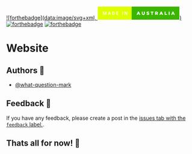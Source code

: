 [![forthebadge](data:image/svg+xml,
<svg xmlns="http://www.w3.org/2000/svg" width="217.76999999999998" height="35" viewBox="0 0 217.76999999999998 35"><rect class="svg__rect" x="0" y="0" width="92.19" height="35" fill="#DEFF00"/><rect class="svg__rect" x="90.19" y="0" width="127.57999999999998" height="35" fill="#3BB600"/><path class="svg__text" d="M15.69 22L14.22 22L14.22 13.47L16.14 13.47L18.60 20.01L21.06 13.47L22.97 13.47L22.97 22L21.49 22L21.49 19.19L21.64 15.43L19.12 22L18.06 22L15.55 15.43L15.69 19.19L15.69 22ZM28.49 22L26.95 22L30.17 13.47L31.50 13.47L34.73 22L33.18 22L32.49 20.01L29.18 20.01L28.49 22ZM30.83 15.28L29.60 18.82L32.07 18.82L30.83 15.28ZM41.14 22L38.69 22L38.69 13.47L41.21 13.47Q42.34 13.47 43.21 13.97Q44.09 14.48 44.57 15.40Q45.05 16.33 45.05 17.52L45.05 17.52L45.05 17.95Q45.05 19.16 44.57 20.08Q44.08 21.00 43.19 21.50Q42.30 22 41.14 22L41.14 22ZM40.17 14.66L40.17 20.82L41.14 20.82Q42.30 20.82 42.93 20.09Q43.55 19.36 43.56 17.99L43.56 17.99L43.56 17.52Q43.56 16.13 42.96 15.40Q42.35 14.66 41.21 14.66L41.21 14.66L40.17 14.66ZM55.09 22L49.51 22L49.51 13.47L55.05 13.47L55.05 14.66L51.00 14.66L51.00 17.02L54.50 17.02L54.50 18.19L51.00 18.19L51.00 20.82L55.09 20.82L55.09 22ZM66.83 22L65.35 22L65.35 13.47L66.83 13.47L66.83 22ZM73.12 22L71.64 22L71.64 13.47L73.12 13.47L76.94 19.54L76.94 13.47L78.41 13.47L78.41 22L76.92 22L73.12 15.95L73.12 22Z" fill="#FFFFFF"/><path class="svg__text" d="M105.80 22L103.37 22L107.08 13.60L109.42 13.60L113.14 22L110.67 22L110.01 20.37L106.46 20.37L105.80 22ZM108.23 15.93L107.15 18.61L109.31 18.61L108.23 15.93ZM117.22 18.26L117.22 18.26L117.22 13.60L119.60 13.60L119.60 18.19Q119.60 20.20 121.19 20.20L121.19 20.20Q122.78 20.20 122.78 18.19L122.78 18.19L122.78 13.60L125.12 13.60L125.12 18.26Q125.12 20.13 124.08 21.15Q123.04 22.17 121.17 22.17L121.17 22.17Q119.30 22.17 118.26 21.15Q117.22 20.13 117.22 18.26ZM129.62 21.24L129.62 21.24L130.40 19.49Q130.96 19.86 131.71 20.09Q132.45 20.32 133.17 20.32L133.17 20.32Q134.54 20.32 134.54 19.64L134.54 19.64Q134.54 19.28 134.15 19.11Q133.76 18.93 132.90 18.74L132.90 18.74Q131.95 18.53 131.31 18.30Q130.67 18.06 130.22 17.55Q129.77 17.03 129.77 16.16L129.77 16.16Q129.77 15.39 130.19 14.77Q130.60 14.15 131.44 13.79Q132.27 13.43 133.48 13.43L133.48 13.43Q134.31 13.43 135.11 13.62Q135.92 13.80 136.53 14.17L136.53 14.17L135.80 15.93Q134.60 15.28 133.47 15.28L133.47 15.28Q132.76 15.28 132.44 15.49Q132.12 15.70 132.12 16.04L132.12 16.04Q132.12 16.37 132.50 16.54Q132.88 16.71 133.73 16.89L133.73 16.89Q134.69 17.10 135.32 17.33Q135.95 17.56 136.42 18.07Q136.88 18.58 136.88 19.46L136.88 19.46Q136.88 20.21 136.46 20.83Q136.04 21.44 135.20 21.80Q134.36 22.17 133.16 22.17L133.16 22.17Q132.14 22.17 131.18 21.92Q130.22 21.67 129.62 21.24ZM143.25 15.48L140.66 15.48L140.66 13.60L148.19 13.60L148.19 15.48L145.62 15.48L145.62 22L143.25 22L143.25 15.48ZM154.94 22L152.56 22L152.56 13.60L156.40 13.60Q157.55 13.60 158.38 13.98Q159.22 14.35 159.68 15.06Q160.14 15.76 160.14 16.71L160.14 16.71Q160.14 17.62 159.71 18.30Q159.28 18.98 158.49 19.36L158.49 19.36L160.30 22L157.76 22L156.23 19.77L154.94 19.77L154.94 22ZM154.94 15.47L154.94 17.93L156.26 17.93Q156.99 17.93 157.36 17.61Q157.73 17.29 157.73 16.71L157.73 16.71Q157.73 16.12 157.36 15.79Q156.99 15.47 156.26 15.47L156.26 15.47L154.94 15.47ZM166.34 22L163.91 22L167.62 13.60L169.97 13.60L173.68 22L171.22 22L170.55 20.37L167.00 20.37L166.34 22ZM168.78 15.93L167.69 18.61L169.86 18.61L168.78 15.93ZM184.22 22L177.84 22L177.84 13.60L180.22 13.60L180.22 20.11L184.22 20.11L184.22 22ZM191.02 22L188.64 22L188.64 13.60L191.02 13.60L191.02 22ZM197.61 22L195.19 22L198.90 13.60L201.24 13.60L204.95 22L202.49 22L201.83 20.37L198.27 20.37L197.61 22ZM200.05 15.93L198.97 18.61L201.13 18.61L200.05 15.93Z" fill="#FFFFFF" x="103.19"/></svg>)](https://forthebadge.com)
[![forthebadge](https://forthebadge.com/images/badges/contains-tasty-spaghetti-code.svg)](https://forthebadge.com)
[![forthebadge](https://forthebadge.com/images/badges/does-not-contain-msg.svg)](https://forthebadge.com)
<h1>Website</h1>

<h2>Authors 👥</h2>
<ul>
    <li><a href="https://www.github.com/what-question-mark">@what-question-mark</a></li>
</ul> 


<h2>Feedback 📝</h2>
If you have any feedback, please create a post in the <a href="https://github.com/nvshs/nvshs.github.io/issues/new?labels=feedback">issues tab with the <code>feedback</code> label.</a>.


<h2>Thats all for now! 🎉</h2>
